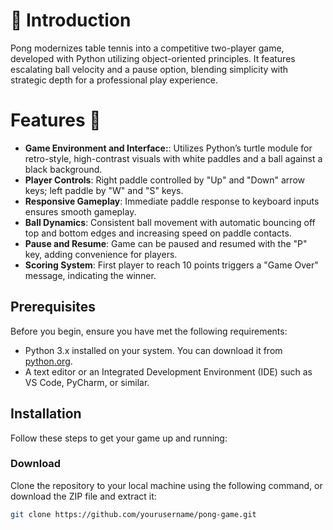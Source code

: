 # 📘 Introduction

Pong modernizes table tennis into a competitive two-player game, developed with Python utilizing object-oriented principles. It features escalating ball velocity and a pause option, blending simplicity with strategic depth for a professional play experience.

# Features 🔋

- **Game Environment and Interface:**: Utilizes Python’s turtle module for retro-style, high-contrast visuals with white paddles and a ball against a black background.
- **Player Controls**: Right paddle controlled by "Up" and "Down" arrow keys; left paddle by "W" and "S" keys.
- **Responsive Gameplay**: Immediate paddle response to keyboard inputs ensures smooth gameplay.
- **Ball Dynamics**: Consistent ball movement with automatic bouncing off top and bottom edges and increasing speed on paddle contacts.
- **Pause and Resume**: Game can be paused and resumed with the "P" key, adding convenience for players.
- **Scoring System**: First player to reach 10 points triggers a "Game Over" message, indicating the winner.

## Prerequisites

Before you begin, ensure you have met the following requirements:
- Python 3.x installed on your system. You can download it from [python.org](https://www.python.org/downloads/).
- A text editor or an Integrated Development Environment (IDE) such as VS Code, PyCharm, or similar.

## Installation

Follow these steps to get your game up and running:

### Download

Clone the repository to your local machine using the following command, or download the ZIP file and extract it:

```bash
git clone https://github.com/yourusername/pong-game.git
